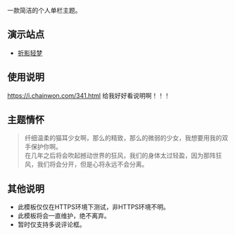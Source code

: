 一款简洁的个人单栏主题。

演示站点
----
- [折影轻梦](https://i.chainwon.com/catui.html)

使用说明
----
<a href="https://i.chainwon.com/341.html"
   target="_blank" tooltip="https://i.chainwon.com/341.html">https://i.chainwon.com/341.html</a> 给我好好看说明啊！！！

主题情怀
----

> 纤细温柔的猫耳少女啊，那么的精致，那么的微弱的少女，我想要用我的双手保护你啊。<br/>
> 在几年之后将会吹起撼动世界的狂风，我们的身体太过轻盈，因为那阵狂风，我们将会分开，但是心将永远不会分离。

其他说明
----

 - 此模板仅仅在HTTPS环境下测试，非HTTPS环境不明。
 - 此模板将会一直维护，绝不离弃。
 - 暂时仅支持多说评论框。
